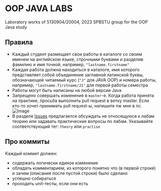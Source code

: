 # OOP JAVA LABS
Laboratory works of 5130904/20004, 2023 SPBSTU group for the OOP Java study

## Правила

- Каждый студент размещает свои работы в каталоге со своим именем на английском языке, строчными буквами и разделив фамилию и имя точкой, например, `"lastname.firstname"`
- Каждая работа должна находиться в каталоге, имя которого представляет собой объединение заглавной латинской буквы, обозначающей читаемый курс (`"J"` для JAVA OOP) и номера работы, например, `"lastname.firstname/J1"` для первой работы семестра
- Работы могут быть написаны на любой версии Java
- Запрещено совершать изменения в `master`-е. Когда работа принята на практике, просьба выполнить pull request в ветку master. Если кто-то хочет принимать pull request-ы, напишите пж мне в лс. ![image](https://github.com/artromone/spbspu-labs-2023-java-oop1/assets/117440530/093d001b-dbb1-4f75-93a9-4f42a70a68f6)
- В разделе [Issues](https://github.com/artromone/spbspu-labs-2023-java-oop1/issues) предлагается обсуждать не относящуюся к лабам теорию или задавать практические вопросы по лабам. Указывайте соответствующий тег: `theory` или `practise`

## Про коммиты

Каждый коммит должен:
- содержать логически единое изменение
- обладать комментарием, из которого понятно что (в первой строке) и зачем (описание после пустой строки) было сделано
- успешно собираться
- проходить unit-тесты, если они есть
